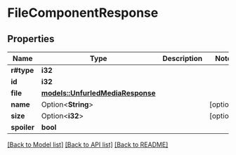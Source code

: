 # FileComponentResponse

## Properties

Name | Type | Description | Notes
------------ | ------------- | ------------- | -------------
**r#type** | **i32** |  | 
**id** | **i32** |  | 
**file** | [**models::UnfurledMediaResponse**](UnfurledMediaResponse.md) |  | 
**name** | Option<**String**> |  | [optional]
**size** | Option<**i32**> |  | [optional]
**spoiler** | **bool** |  | 

[[Back to Model list]](../README.md#documentation-for-models) [[Back to API list]](../README.md#documentation-for-api-endpoints) [[Back to README]](../README.md)


